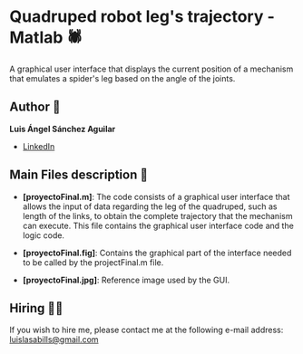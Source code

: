 # Quadruped robot leg's trajectory - Matlab 🕷
A graphical user interface that displays the current position of a mechanism that emulates a spider's leg based on the angle of the joints. 

## Author 👤
**Luis Ángel Sánchez Aguilar**

* [LinkedIn](https://www.linkedin.com/in/sanchezluismachinelearning/)

## Main Files description 📘

* **[proyectoFinal.m]**: The code consists of a graphical user interface that allows the input of data regarding the leg of the quadruped, such as length of the links, to obtain the complete trajectory that the mechanism can execute. This file contains the graphical user interface code and the logic code.

* **[proyectoFinal.fig]**: Contains the graphical part of the interface needed to be called by the projectFinal.m file.

* **[proyectoFinal.jpg]**: Reference image used by the GUI.

## Hiring 🤝🏿

If you wish to hire me, please contact me at the following e-mail address: luislasabills@gmail.com

